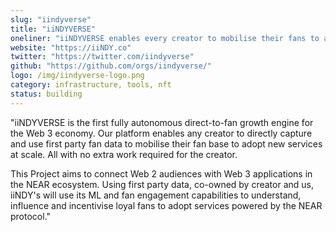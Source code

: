 ```yaml
---
slug: "iindyverse"
title: "iiNDYVERSE"
oneliner: "iiNDYVERSE enables every creator to mobilise their fans to adopt creator-first platforms in the ownership economy."
website: "https://iiNDY.co"
twitter: "https://twitter.com/iindyverse"
github: "https://github.com/orgs/iindyverse/"
logo: /img/iindyverse-logo.png
category: infrastructure, tools, nft
status: building
---
```


"iiNDYVERSE is the first fully autonomous direct-to-fan growth engine for the Web 3 economy. Our platform enables any creator to directly capture and use first party fan data to mobilise their fan base to adopt new services at scale. All with no extra work required for the creator.

This Project aims to connect Web 2 audiences with Web 3 applications in the NEAR
ecosystem. Using first party data, co-owned by creator and us, iiNDY's will use its ML and
fan engagement capabilities to understand, influence and incentivise loyal fans to
adopt services powered by the NEAR protocol."

